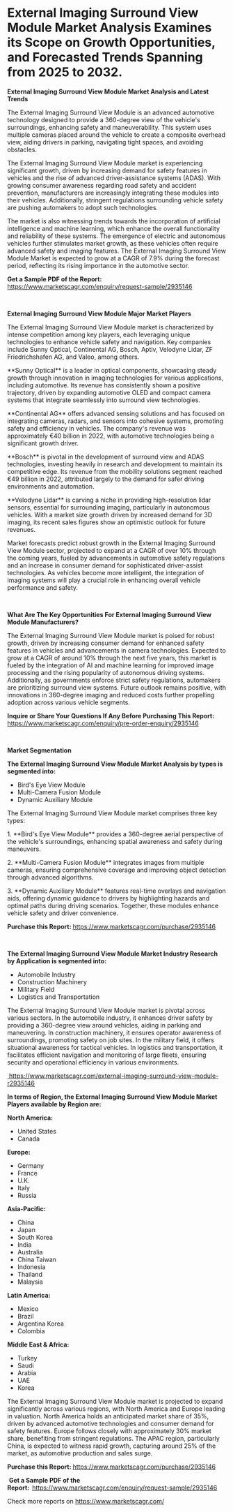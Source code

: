 <p><h1>External Imaging Surround View Module Market Analysis Examines its Scope on Growth Opportunities, and Forecasted Trends Spanning from 2025 to 2032.</h1></p><p><strong>External Imaging Surround View Module Market Analysis and Latest Trends</strong></p>
<p><p>The External Imaging Surround View Module is an advanced automotive technology designed to provide a 360-degree view of the vehicle's surroundings, enhancing safety and maneuverability. This system uses multiple cameras placed around the vehicle to create a composite overhead view, aiding drivers in parking, navigating tight spaces, and avoiding obstacles. </p><p>The External Imaging Surround View Module market is experiencing significant growth, driven by increasing demand for safety features in vehicles and the rise of advanced driver-assistance systems (ADAS). With growing consumer awareness regarding road safety and accident prevention, manufacturers are increasingly integrating these modules into their vehicles. Additionally, stringent regulations surrounding vehicle safety are pushing automakers to adopt such technologies.</p><p>The market is also witnessing trends towards the incorporation of artificial intelligence and machine learning, which enhance the overall functionality and reliability of these systems. The emergence of electric and autonomous vehicles further stimulates market growth, as these vehicles often require advanced safety and imaging features. The External Imaging Surround View Module Market is expected to grow at a CAGR of 7.9% during the forecast period, reflecting its rising importance in the automotive sector.</p></p>
<p><strong>Get a Sample PDF of the Report:&nbsp;</strong> <a href="https://www.marketscagr.com/enquiry/request-sample/2935146?utm_campaign=3201&utm_medium=2&utm_source=Github&utm_content=ia&utm_term=14032025&utm_id=external-imaging-surround-view-module">https://www.marketscagr.com/enquiry/request-sample/2935146</a></p>
<p>&nbsp;</p>
<p><strong>External Imaging Surround View Module Major Market Players</strong></p>
<p><p>The External Imaging Surround View Module market is characterized by intense competition among key players, each leveraging unique technologies to enhance vehicle safety and navigation. Key companies include Sunny Optical, Continental AG, Bosch, Aptiv, Velodyne Lidar, ZF Friedrichshafen AG, and Valeo, among others.</p><p>**Sunny Optical** is a leader in optical components, showcasing steady growth through innovation in imaging technologies for various applications, including automotive. Its revenue has consistently shown a positive trajectory, driven by expanding automotive OLED and compact camera systems that integrate seamlessly into surround view technologies.</p><p>**Continental AG** offers advanced sensing solutions and has focused on integrating cameras, radars, and sensors into cohesive systems, promoting safety and efficiency in vehicles. The company's revenue was approximately €40 billion in 2022, with automotive technologies being a significant growth driver.</p><p>**Bosch** is pivotal in the development of surround view and ADAS technologies, investing heavily in research and development to maintain its competitive edge. Its revenue from the mobility solutions segment reached €49 billion in 2022, attributed largely to the demand for safer driving environments and automation.</p><p>**Velodyne Lidar** is carving a niche in providing high-resolution lidar sensors, essential for surrounding imaging, particularly in autonomous vehicles. With a market size growth driven by increased demand for 3D imaging, its recent sales figures show an optimistic outlook for future revenues.</p><p>Market forecasts predict robust growth in the External Imaging Surround View Module sector, projected to expand at a CAGR of over 10% through the coming years, fueled by advancements in automotive safety regulations and an increase in consumer demand for sophisticated driver-assist technologies. As vehicles become more intelligent, the integration of imaging systems will play a crucial role in enhancing overall vehicle performance and safety.</p></p>
<p>&nbsp;</p>
<p><strong>What Are The Key Opportunities For External Imaging Surround View Module Manufacturers?</strong></p>
<p><p>The External Imaging Surround View Module market is poised for robust growth, driven by increasing consumer demand for enhanced safety features in vehicles and advancements in camera technologies. Expected to grow at a CAGR of around 10% through the next five years, this market is fueled by the integration of AI and machine learning for improved image processing and the rising popularity of autonomous driving systems. Additionally, as governments enforce strict safety regulations, automakers are prioritizing surround view systems. Future outlook remains positive, with innovations in 360-degree imaging and reduced costs further propelling adoption across various vehicle segments.</p></p>
<p><strong>Inquire or Share Your Questions If Any Before Purchasing This Report:</strong> <a href="https://www.marketscagr.com/enquiry/pre-order-enquiry/2935146?utm_campaign=3201&utm_medium=2&utm_source=Github&utm_content=ia&utm_term=14032025&utm_id=external-imaging-surround-view-module">https://www.marketscagr.com/enquiry/pre-order-enquiry/2935146</a></p>
<p>&nbsp;</p>
<p><strong>Market Segmentation</strong></p>
<p><strong>The External Imaging Surround View Module Market Analysis by types is segmented into:</strong></p>
<p><ul><li>Bird's Eye View Module</li><li>Multi-Camera Fusion Module</li><li>Dynamic Auxiliary Module</li></ul></p>
<p><p>The External Imaging Surround View Module market comprises three key types: </p><p>1. **Bird's Eye View Module** provides a 360-degree aerial perspective of the vehicle's surroundings, enhancing spatial awareness and safety during maneuvers.</p><p>2. **Multi-Camera Fusion Module** integrates images from multiple cameras, ensuring comprehensive coverage and improving object detection through advanced algorithms.</p><p>3. **Dynamic Auxiliary Module** features real-time overlays and navigation aids, offering dynamic guidance to drivers by highlighting hazards and optimal paths during driving scenarios. Together, these modules enhance vehicle safety and driver convenience.</p></p>
<p><strong>Purchase this Report:&nbsp;</strong><a href="https://www.marketscagr.com/purchase/2935146?utm_campaign=3201&utm_medium=2&utm_source=Github&utm_content=ia&utm_term=14032025&utm_id=external-imaging-surround-view-module">https://www.marketscagr.com/purchase/2935146</a></p>
<p>&nbsp;</p>
<p><strong>The External Imaging Surround View Module Market Industry Research by Application is segmented into:</strong></p>
<p><ul><li>Automobile Industry</li><li>Construction Machinery</li><li>Military Field</li><li>Logistics and Transportation</li></ul></p>
<p><p>The External Imaging Surround View Module market is pivotal across various sectors. In the automobile industry, it enhances driver safety by providing a 360-degree view around vehicles, aiding in parking and maneuvering. In construction machinery, it ensures operator awareness of surroundings, promoting safety on job sites. In the military field, it offers situational awareness for tactical vehicles. In logistics and transportation, it facilitates efficient navigation and monitoring of large fleets, ensuring security and operational efficiency in various environments.</p></p>
<p><a href="https://www.marketscagr.com/external-imaging-surround-view-module-r2935146?utm_campaign=3201&utm_medium=2&utm_source=Github&utm_content=ia&utm_term=14032025&utm_id=external-imaging-surround-view-module">&nbsp;https://www.marketscagr.com/external-imaging-surround-view-module-r2935146</a></p>
<p><strong>In terms of Region, the External Imaging Surround View Module Market Players available by Region are:</strong></p>
<p>
    <p> <strong> North America: </strong>
        <ul>
            <li>United States</li>
            <li>Canada</li>
        </ul>
        </p> 
    <p> <strong> Europe: </strong>
        <ul>
            <li>Germany</li>
            <li>France</li>
            <li>U.K.</li>
            <li>Italy</li>
            <li>Russia</li>
        </ul>
        </p> 
    <p> <strong> Asia-Pacific: </strong>
        <ul>
            <li>China</li>
            <li>Japan</li>
            <li>South Korea</li>
            <li>India</li>
            <li>Australia</li>
            <li>China Taiwan</li>
            <li>Indonesia</li>
            <li>Thailand</li>
            <li>Malaysia</li>
        </ul>
        </p> 
    <p> <strong> Latin America: </strong>
        <ul>
            <li>Mexico</li>
            <li>Brazil</li>
            <li>Argentina Korea</li>
            <li>Colombia</li>
        </ul>
        </p> 
    <p> <strong> Middle East & Africa: </strong>
        <ul>
            <li>Turkey</li>
            <li>Saudi</li>
            <li>Arabia</li>
            <li>UAE</li>
            <li>Korea</li>
        </ul>
    </p>
    </p>
<p><p>The External Imaging Surround View Module market is projected to expand significantly across various regions, with North America and Europe leading in valuation. North America holds an anticipated market share of 35%, driven by advanced automotive technologies and consumer demand for safety features. Europe follows closely with approximately 30% market share, benefiting from stringent regulations. The APAC region, particularly China, is expected to witness rapid growth, capturing around 25% of the market, as automotive production and sales surge.</p></p>
<p><strong>Purchase this Report: </strong><a href="https://www.marketscagr.com/purchase/2935146?utm_campaign=3201&utm_medium=2&utm_source=Github&utm_content=ia&utm_term=14032025&utm_id=external-imaging-surround-view-module">https://www.marketscagr.com/purchase/2935146</a></p>
<p>&nbsp;<strong>Get a Sample PDF of the Report:&nbsp;&nbsp;</strong><a href="https://www.marketscagr.com/enquiry/request-sample/2935146?utm_campaign=3201&utm_medium=2&utm_source=Github&utm_content=ia&utm_term=14032025&utm_id=external-imaging-surround-view-module">https://www.marketscagr.com/enquiry/request-sample/2935146</a></p>
<p><strong></strong></p>
<p>Check more reports on <a href="https://www.marketscagr.com/?utm_campaign=3201&utm_medium=2&utm_source=Github&utm_content=ia&utm_term=14032025&utm_id=external-imaging-surround-view-module">https://www.marketscagr.com/</a></p>